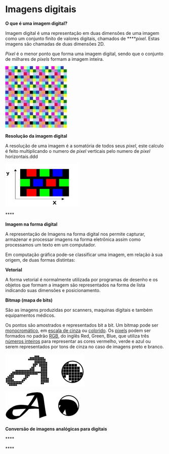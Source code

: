 # Imagens digitais

**O que é uma imagem digital?**



Imagem digital é uma representação em duas dimensões de uma imagem como um conjunto finito de valores digitais, chamados de ****_pixel_.  Estas imagens são chamadas de duas dimensões 2D.

 _Pixel_ é o menor ponto que forma uma imagem digital, sendo que o conjunto de milhares de _pixels_ formam a imagem inteira.

![](../.gitbook/assets/imagem3.jpg)

**Resolução da imagem digital**

A resolução de uma imagem é a somatória de todos seus _pixel_, este calculo é feito multiplicando o numero de _pixel_ verticais pelo numero de _pixel_ horizontais.ddd

![](../.gitbook/assets/2021-07-23-12_03_11-projeto_livro_pacs_ris_2.6.docx-modo-de-compatibilidade-word.jpg)

\*\*\*\*

**Imagem na forma digital**

A representação de Imagens na forma digital nos permite capturar, armazenar e processar imagens na forma eletrônica assim como processamos um texto em um computador.

Em computação gráfica pode-se classificar uma imagem, em relação à sua origem, de duas formas distintas:

**Vetorial**

A forma vetorial é normalmente utilizada por programas de desenho e os objetos que formam a imagem são representados na forma de lista indicando suas dimensões e posicionamento.

**Bitmap \(mapa de bits\)**

São as imagens produzidas por scanners, maquinas digitais e também equipamentos médicos.

Os pontos são amostrados e representados bit a bit. Um bitmap pode ser [monocromático](http://pt.wikipedia.org/wiki/Monocrom%C3%A1tico), em [escala de cinza](http://pt.wikipedia.org/wiki/Escala_de_cinza) ou [colorido](http://pt.wikipedia.org/wiki/Cor). Os [pixels](http://pt.wikipedia.org/wiki/Pixels) podem ser formados no padrão [RGB](http://pt.wikipedia.org/wiki/RGB), do inglês Red, Green, Blue, que utiliza três [números inteiros](http://pt.wikipedia.org/wiki/N%C3%BAmeros_inteiros) para representar as cores vermelho, verde e azul  ou serem representados por tons de cinza no caso de imagens preto e branco.

![bitmap](../.gitbook/assets/imagem1.png)

![vetorial](../.gitbook/assets/imagem2.png)

**Conversão de imagens analógicas para digitais**

\*\*\*\*

\*\*\*\*

